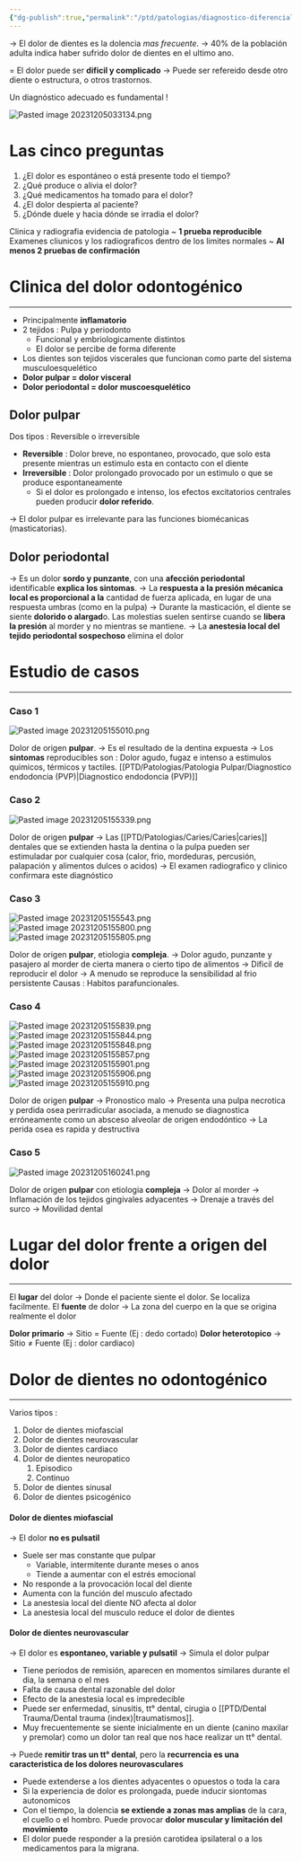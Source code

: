 ```yaml
---
{"dg-publish":true,"permalink":"/ptd/patologias/diagnostico-diferencial-del-dolor-orofacial/"}
---
```


→ El dolor de dientes es la dolencia *mas frecuente*.  → 40% de la población adulta indica haber sufrido dolor de dientes en el ultimo ano.

= El dolor puede ser **dificil y complicado** → Puede ser refereido desde otro diente o estructura, o otros trastornos.

Un diagnóstico adecuado es fundamental !

![Pasted image 20231205033134.png](/img/user/Cirugia%20Bucal%20I/Medias/Pasted%20image%2020231205033134.png)

# Las cinco preguntas

1. ¿El dolor es espontáneo o está presente todo el tiempo?
2. ¿Qué produce o alivia el dolor?
3. ¿Qué medicamentos ha tomado para el dolor?
4. ¿El dolor despierta al paciente?
5. ¿Dónde duele y hacia dónde se irradia el dolor?

Clinica y radiografia evidencia de patologia ~ **1 prueba reproducible**
Examenes cliunicos y los radiograficos dentro de los limites normales ~ **Al menos 2 pruebas de confirmación**

# Clinica del dolor odontogénico
---

- Principalmente **inflamatorio**
- 2 tejidos : Pulpa y periodonto
	- Funcional y embriologicamente distintos
	- El dolor se percibe de forma diferente
-  Los dientes son tejidos viscerales que funcionan como parte del sistema musculoesquelético
- **Dolor pulpar = dolor visceral**
- **Dolor periodontal = dolor muscoesquelético**

## Dolor pulpar

Dos tipos : Reversible o irreversible
- **Reversible** : Dolor breve, no espontaneo, provocado, que solo esta presente mientras un estimulo esta en contacto con el diente
- **Irreversible** : Dolor prolongado provocado por un estimulo o que se produce espontaneamente
	- Si el dolor es prolongado e intenso, los efectos excitatorios centrales pueden producir **dolor referido**.

→ El dolor pulpar es irrelevante para las funciones biomécanicas (masticatorias).

## Dolor periodontal

→ Es un dolor **sordo y punzante**, con una **afección periodontal** identificable **explica los sintomas**.
→ La **respuesta a la presión mécanica local es proporcional a la** cantidad de fuerza aplicada, en lugar de una respuesta umbras (como en la pulpa)
→ Durante la masticación, el diente se siente **dolorido o alargad**o. Las molestias suelen sentirse cuando se **libera la presión** al morder y no mientras se mantiene.
→ La **anestesia local del tejido periodontal sospechoso** elimina el dolor

# Estudio de casos
---

### Caso 1
![Pasted image 20231205155010.png](/img/user/Cirugia%20Bucal%20I/Medias/Pasted%20image%2020231205155010.png)

Dolor de origen **pulpar**.
→ Es el resultado de la dentina expuesta
→ Los **sintomas** reproducibles son : Dolor agudo, fugaz e intenso a estimulos quimicos, térmicos y tactiles. [[PTD/Patologias/Patologia Pulpar/Diagnostico endodoncia (PVP)\|Diagnostico endodoncia (PVP)]]

### Caso 2
![Pasted image 20231205155339.png](/img/user/Cirugia%20Bucal%20I/Medias/Pasted%20image%2020231205155339.png)

Dolor de origen **pulpar**
→ Las [[PTD/Patologias/Caries/Caries\|caries]] dentales que se extienden hasta la dentina o la pulpa pueden ser estimuladar por cualquier cosa (calor, frio, mordeduras, percusión, palapación y alimentos dulces o acidos)
→ El examen radiografico y clinico confirmara este diagnóstico

### Caso 3
![Pasted image 20231205155543.png](/img/user/Cirugia%20Bucal%20I/Medias/Pasted%20image%2020231205155543.png)
![Pasted image 20231205155800.png](/img/user/Cirugia%20Bucal%20I/Medias/Pasted%20image%2020231205155800.png)
![Pasted image 20231205155805.png](/img/user/Cirugia%20Bucal%20I/Medias/Pasted%20image%2020231205155805.png)

Dolor de origen **pulpar**, etiologia **compleja**.
→ Dolor agudo, punzante y pasajero al morder de cierta manera o cierto tipo de alimentos
→ Dificil de reproducir el dolor
→ A menudo se reproduce la sensibilidad al frio persistente
Causas : Habitos parafuncionales.

### Caso 4

![Pasted image 20231205155839.png](/img/user/Cirugia%20Bucal%20I/Medias/Pasted%20image%2020231205155839.png)
![Pasted image 20231205155844.png](/img/user/Cirugia%20Bucal%20I/Medias/Pasted%20image%2020231205155844.png)
![Pasted image 20231205155848.png](/img/user/Cirugia%20Bucal%20I/Medias/Pasted%20image%2020231205155848.png)
![Pasted image 20231205155857.png](/img/user/Cirugia%20Bucal%20I/Medias/Pasted%20image%2020231205155857.png)
![Pasted image 20231205155901.png](/img/user/Cirugia%20Bucal%20I/Medias/Pasted%20image%2020231205155901.png)
![Pasted image 20231205155906.png](/img/user/Cirugia%20Bucal%20I/Medias/Pasted%20image%2020231205155906.png)
![Pasted image 20231205155910.png](/img/user/Cirugia%20Bucal%20I/Medias/Pasted%20image%2020231205155910.png)

Dolor de origen **pulpar** 
→ Pronostico malo
→ Presenta una pulpa necrotica y perdida osea perirradicular asociada, a menudo se diagnostica erróneamente como un absceso alveolar de origen endodóntico
→ La perida osea es rapida y destructiva


### Caso 5
![Pasted image 20231205160241.png](/img/user/Cirugia%20Bucal%20I/Medias/Pasted%20image%2020231205160241.png)

Dolor de origen **pulpar** con etiologia **compleja**
→ Dolor al morder
→ Inflamación de los tejidos gingivales adyacentes
→ Drenaje a través del surco
→ Movilidad dental

# Lugar del dolor frente a origen del dolor
---

El **lugar** del dolor → Donde el paciente siente el dolor. Se localiza facilmente.
El **fuente** de dolor → La zona del cuerpo en la que se origina realmente el dolor

**Dolor primario** → Sitio = Fuente (Ej : dedo cortado)
**Dolor heterotopico** → Sitio ≠ Fuente (Ej : dolor cardiaco)

# Dolor de dientes no odontogénico
---

Varios tipos : 
1. Dolor de dientes miofascial
2. Dolor de dientes neurovascular
3. Dolor de dientes cardiaco
4. Dolor de dientes neuropatico
	1. Episodico
	2. Continuo
5. Dolor de dientes sinusal
6. Dolor de dientes psicogénico

#### Dolor de dientes miofascial
→ El dolor **no es pulsatil**
- Suele ser mas constante que pulpar
	- Variable, intermitente durante meses o anos
	- Tiende a aumentar con el estrés emocional
- No responde a la provocación local del diente
- Aumenta con la función del musculo afectado
- La anestesia local del diente NO afecta al dolor
- La anestesia local del musculo reduce el dolor de dientes

#### Dolor de dientes neurovascular
→ El dolor es **espontaneo, variable y pulsatil** → Simula el dolor pulpar
- Tiene periodos de remisión, aparecen en momentos similares durante el dia, la semana o el mes
- Falta de causa dental razonable del dolor
- Efecto de la anestesia local es impredecible
- Puede ser enfermedad, sinusitis, tt° dental, cirugia o [[PTD/Dental Trauma/Dental trauma (index)\|traumatismos]].
- Muy frecuentemente se siente inicialmente en un diente (canino maxilar y premolar) como un dolor tan real que nos hace realizar un tt° dental.

→ Puede **remitir tras un tt° dental**, pero la **recurrencia es una caracteristica de los dolores neurovasculares**
- Puede extenderse a los dientes adyacentes o opuestos o toda la cara
- Si la experiencia de dolor es prolongada, puede inducir siontomas autonomicos
- Con el tiempo, la dolencia **se extiende a zonas mas amplias** de la cara, el cuello o el hombro. Puede provocar **dolor muscular y limitación del movimiento**
- El dolor puede responder a la presión carotidea ipsilateral o a los medicamentos para la migrana.
